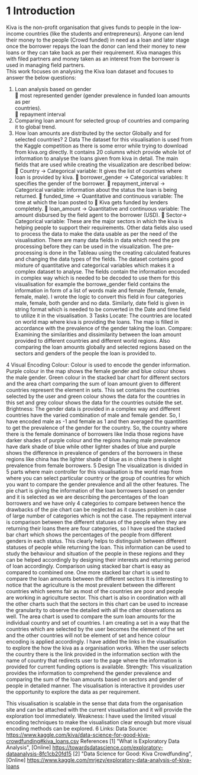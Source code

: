 # 1 Introduction  
Kiva is the non-profit organisation that gives funds to people in the low-income countries (like the
students and entrepreneurs). Anyone can lend their money to the people (Crowd funded) in need as a
loan and later stage once the borrower repays the loan the donor can lend their money to new loans
or they can take back as per their requirement. Kiva manages this with filed partners and money
taken as an interest from the borrower is used in managing field partners.  
This work focuses on analysing the Kiva loan dataset and focuses to answer the below questions:  
1. Loan analysis based on gender  
 most represented gender (gender prevalence in funded loan amounts as per  
countries).  
 repayment interval  
2. Comparing loan amount for selected group of countries and comparing it to global trend.
3. How loan amounts are distributed by the sector Globally and for selected countries?
2 Data
The dataset for this visualisation is used from the Kaggle competition as there is some error while
trying to download from kiva.org directly. It contains 20 columns which provide whole lot of information
to analyse the loans given from kiva in detail. The main fields that are used while creating the
visualization are described below:
 Country -> Categorical variable: It gives the list of countries where loan is provided by kiva.
 borrower_gender -> Categorical variables: It specifies the gender of the borrower.
 repayment_interval -> Categorical variable: information about the status the loan is being
returned.
 funded_time -> Quantitative and continuous variable: The time at which the loan posted
to
 Kiva gets funded by lenders completely.
 loan_amount -> Quantitative and continuous variable: The amount disbursed by the field
agent to the borrower (USD).
 Sector-> Categorical variable: These are the major sectors in which the kiva is helping
people to support their requirements.
Other data fields also used to process the data to make the data usable as per the need of the
visualisation. There are many data fields in data which need the pre processing before they can be
used in the visualization. The pre-processing is done in the Tableau using the creating calculated
features and changing the data types of the fields.
The dataset contains good mixture of quantitative and categorical variables which makes it a complex
dataset to analyse. The fields contain the information encoded in complex way which is needed to be
decoded to use them for this visualisation for example the borrowe_gender field contains the
information in form of a list of words male and female (female, female, female, male). I wrote the logic
to convert this field in four categories male, female, both gender and no data. Similarly, date field is
given in string format which is needed to be converted in the Date and time field to utilize it in the
visualisation.
3 Tasks
Locate: The countries are located on world map where kiva is providing the loans. The map is filled in
accordance with the prevalence of the gender taking the loan.
Compare: Examining the similarities and dissimilarity between the loan amount provided to different
countries and different world regions. Also comparing the loan amounts globally and selected regions
based on the sectors and genders of the people the loan is provided to. 

4 Visual Encoding
Colour: Colour is used to encode the gender information.
Purple colour in the map shows the female gender and blue colour shows the male gender.
Green colour in the stacked bar chart for different sectors and the area chart comparing the sum
of loan amount given to different countries represent the element in sets. This set contains the
countries selected by the user and green colour shows the data for the countries in this set and
grey colour shows the data for the countries outside the set.
Brightness: The gender data is provided in a complex way and different countries have the
varied combination of male and female gender. So, I have encoded male as -1 and female as 1
and then averaged the quantities to get the prevalence of the gender for the country. So, the
country where there is the female dominance of borrowers like India those regions have darker
shades of purple colour and the regions having male prevalence have dark shade of blue while
other lighter shades of blue and purple shows the difference in prevalence of genders of the
borrowers in these regions like china has the lighter shade of blue as in china there is slight
prevalence from female borrowers.
5 Design
The visualization is divided in 5 parts where main controller for this visualisation is the world map from
where you can select particular country or the group of countries for which you want to compare the
gender prevalence and all the other features.
The pie chart is giving the information of the loan borrowers based on gender and it is selected as we
are describing the percentages of the loan borrowers and we have only 4 categories to compare
between hence the drawbacks of the pie chart can be neglected as it causes problem in case of large
number of categories which is not the case.
The repayment interval is comparison between the different statuses of the people when they are
returning their loans there are four categories, so I have used the stacked bar chart which shows the
percentages of the people from different genders in each status. This clearly helps to distinguish
between different statuses of people while returning the loan. This information can be used to study
the behaviour and situation of the people in these regions and they can be helped accordingly by
designing their interests and returning period of loan accordingly. Comparison using stacked bar chart
is easy as compared to combined one.
One more stacked bar chart is used to compare the loan amounts between the different sectors It is
interesting to notice that the agriculture is the most prevalent between the different countries which
seems fair as most of the countries are poor and people are working in agriculture sector. This chart
is also in coordination with all the other charts such that the sectors in this chart can be used to
increase the granularity to observe the detailed with all the other observations as well.
The area chart is used to compare the sum loan amounts for the individual country and set of
countries. I am creating a set in a way that the countries which are selected by the user becomes the
element of the set and the other countries will not be element of set and hence colour encoding is
applied accordingly.
I have added the links in the visualisation to explore the how the kiva as a organisation works. When
the user selects the country there is the link provided in the information section with the name of
country that redirects user to the page where the information is provided for current funding options is
available.
Strength:
This visualization provides the information to comprehend the gender prevalence and comparing the
sum of the loan amounts based on sectors and gender of people in detailed manner.
The visualisation is interactive it provides user the opportunity to explore the data as per requirement. 

This visualisation is scalable in the sense that data from the organisation site and can be attached
with the current visualisation and it will provide the exploration tool immediately.
Weakness:
I have used the limited visual encoding techniques to make the visualisation clear enough but more
visual encoding methods can be explored.
6 Links:
Data Source: https://www.kaggle.com/kiva/data-science-for-good-kiva-crowdfunding#kiva_loans.csv
References
[1] "What is Exploratory Data Analysis", [Online] https://towardsdatascience.com/exploratory-dataanalysis-8fc1cb20fd15
[2] "Data Science for Good: Kiva Crowdfunding", [Online]
https://www.kaggle.com/mrjezy/exploratory-data-analysis-of-kiva-loans 
